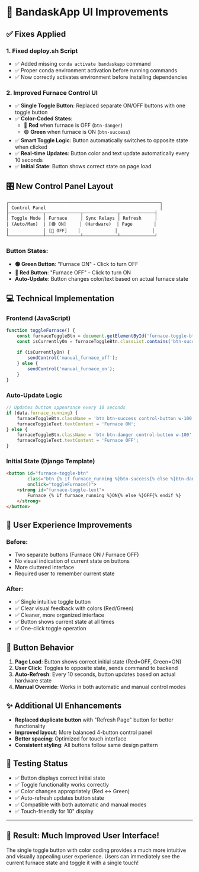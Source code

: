 # 🎨 BandaskApp UI Improvements

## ✅ **Fixes Applied**

### 1. **Fixed deploy.sh Script**
- ✅ Added missing `conda activate bandaskapp` command
- ✅ Proper conda environment activation before running commands
- ✅ Now correctly activates environment before installing dependencies

### 2. **Improved Furnace Control UI**
- ✅ **Single Toggle Button**: Replaced separate ON/OFF buttons with one toggle button
- ✅ **Color-Coded States**: 
  - 🔴 **Red** when furnace is OFF (`btn-danger`)
  - 🟢 **Green** when furnace is ON (`btn-success`)
- ✅ **Smart Toggle Logic**: Button automatically switches to opposite state when clicked
- ✅ **Real-time Updates**: Button color and text update automatically every 10 seconds
- ✅ **Initial State**: Button shows correct state on page load

## 🎛️ **New Control Panel Layout**

```
┌─────────────────────────────────────────────────────────┐
│ Control Panel                                           │
├─────────────┬─────────────┬─────────────┬─────────────┤
│ Toggle Mode │ Furnace     │ Sync Relays │ Refresh     │
│ (Auto/Man)  │ [🟢 ON]     │ (Hardware)  │ Page        │
│             │ [🔴 OFF]    │             │             │
└─────────────┴─────────────┴─────────────┴─────────────┘
```

### **Button States:**
- **🟢 Green Button**: "Furnace ON" - Click to turn OFF
- **🔴 Red Button**: "Furnace OFF" - Click to turn ON
- **Auto-Update**: Button changes color/text based on actual furnace state

## 💻 **Technical Implementation**

### **Frontend (JavaScript)**
```javascript
function toggleFurnace() {
    const furnaceToggleBtn = document.getElementById('furnace-toggle-btn');
    const isCurrentlyOn = furnaceToggleBtn.classList.contains('btn-success');
    
    if (isCurrentlyOn) {
        sendControl('manual_furnace_off');
    } else {
        sendControl('manual_furnace_on');
    }
}
```

### **Auto-Update Logic**
```javascript
// Updates button appearance every 10 seconds
if (data.furnace_running) {
    furnaceToggleBtn.className = 'btn btn-success control-button w-100';
    furnaceToggleText.textContent = 'Furnace ON';
} else {
    furnaceToggleBtn.className = 'btn btn-danger control-button w-100';
    furnaceToggleText.textContent = 'Furnace OFF';
}
```

### **Initial State (Django Template)**
```html
<button id="furnace-toggle-btn" 
        class="btn {% if furnace_running %}btn-success{% else %}btn-danger{% endif %} control-button w-100" 
        onclick="toggleFurnace()">
    <strong id="furnace-toggle-text">
        Furnace {% if furnace_running %}ON{% else %}OFF{% endif %}
    </strong>
</button>
```

## 🎯 **User Experience Improvements**

### **Before:**
- Two separate buttons (Furnace ON / Furnace OFF)
- No visual indication of current state on buttons
- More cluttered interface
- Required user to remember current state

### **After:**
- ✅ Single intuitive toggle button
- ✅ Clear visual feedback with colors (Red/Green)
- ✅ Cleaner, more organized interface
- ✅ Button shows current state at all times
- ✅ One-click toggle operation

## 🔄 **Button Behavior**

1. **Page Load**: Button shows correct initial state (Red=OFF, Green=ON)
2. **User Click**: Toggles to opposite state, sends command to backend
3. **Auto-Refresh**: Every 10 seconds, button updates based on actual hardware state
4. **Manual Override**: Works in both automatic and manual control modes

## ✨ **Additional UI Enhancements**

- **Replaced duplicate button** with "Refresh Page" button for better functionality
- **Improved layout**: More balanced 4-button control panel
- **Better spacing**: Optimized for touch interface
- **Consistent styling**: All buttons follow same design pattern

## 🧪 **Testing Status**

- ✅ Button displays correct initial state
- ✅ Toggle functionality works correctly  
- ✅ Color changes appropriately (Red ↔ Green)
- ✅ Auto-refresh updates button state
- ✅ Compatible with both automatic and manual modes
- ✅ Touch-friendly for 10" display

---

## 🎊 **Result: Much Improved User Interface!**

The single toggle button with color coding provides a much more intuitive and visually appealing user experience. Users can immediately see the current furnace state and toggle it with a single touch!




